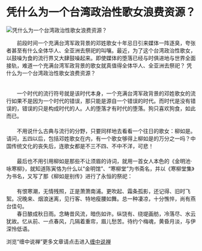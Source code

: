 凭什么为一个台湾政治性歌女浪费资源？
====

			

                                                                    




![凭什么为一个台湾政治性歌女浪费资源？](http://simg.sinajs.cn/blog7style/images/common/sg_trans.gif)




                                                                                                                         
　　前段时间一个充满台湾军政背景的邓姓歌女十年忌日引来媒体一阵逐臭，夸张者甚至有什么全体华人、全亚洲去祭祀的叫嚷。最近，为了这个台湾政治性歌女，以鼓噪为食的流行界又大肆鼓噪起来。即使媒体的堕落已经与时俱进地与世界全面接轨，难道一个充满台湾军政背景的歌女就真值得全体华人、全亚洲去祭祀？ 凭什么为一个台湾政治性歌女浪费资源？ 




　　  
　　一个时代的流行符号就是该时代本身，一个充满台湾军政背景的邓姓歌女的流行如果不是因为一个时代的错误，那只能是源自一个错误的时代。而时代是没有错误的，错误的只是构成时代的人。人的堕落才有时代的堕落。狗只喜欢狗食，如此而已。   
　　  
　　不用说什么古典与流行的分野，只要同样地去看看一个往日的歌女：柳如是。请问，五四以后，包括邓姓歌女在内，有一个歌女够得上柳如是的万分之一吗？中国传统文化的丧失后，连歌女都是不三不四、不中不洋，可悲！   
　　  
　　最后也不用引用柳如是那些不让须眉的诗词，就用一首女人本色的《金明池·咏寒柳》，就知道陈寅恪为什么以“金明馆”、“寒柳堂”为书斋名，并以《寒柳堂集》为书名，又写了那《柳如是别传》进行了永恒的祭祀：   
　　  
　　有恨寒潮，无情残照，正是萧萧南浦。更吹起、霜条孤影，还记得、旧时飞絮。况晚来、烟浪迷离，见行客、特地瘦腰如舞。总一种凄凉，十分憔悴，尚有燕台佳句。   
　　春日酿成秋日雨。念畴昔风流，暗伤如许。纵饶有、绕堤画舫，冷落尽、水云犹故。忆从前、一点春风，几隔着重帘，眉儿愁苦。待约个梅魂，黄昏月淡，与伊深怜低语。 







浏览“缠中说禅”更多文章请点击进入[缠中说禅](http://blog.sina.com.cn/m/chzhshch)




  










